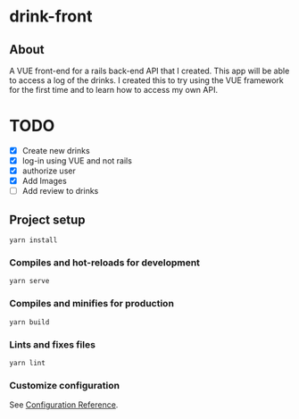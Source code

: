 # drink-front
## About
A VUE front-end for a rails back-end API that I created.  This app will be able to access a log of the drinks.  I created this to try using the VUE framework for the first time and to learn how to access my own API.

# TODO
* [x] Create new drinks
* [x] log-in using VUE and not rails
* [x] authorize user
* [x] Add Images
* [ ] Add review to drinks

## Project setup
```
yarn install
```

### Compiles and hot-reloads for development
```
yarn serve
```

### Compiles and minifies for production
```
yarn build
```

### Lints and fixes files
```
yarn lint
```

### Customize configuration
See [Configuration Reference](https://cli.vuejs.org/config/).
